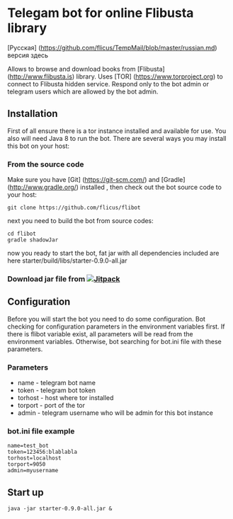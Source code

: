 # Telegam bot for online Flibusta library
[Русская] (https://github.com/flicus/TempMail/blob/master/russian.md) версия здесь

Allows to browse and download books from [Flibusta] (http://www.flibusta.is) library. Uses [TOR] (https://www.torproject.org) to connect to Flibusta hidden service. Respond only to the bot admin or telegram users which are allowed by the bot admin.
## Installation
First of all ensure there is a tor instance installed and available for use. You also will need Java 8 to run the bot. There are several ways you may install this bot on your host:
### From the source code
Make sure you have [Git] (https://git-scm.com/) and [Gradle] (http://www.gradle.org/) installed , then check out the bot source code to your host:
```
git clone https://github.com/flicus/flibot
```
next you need to build the bot from source codes:
```
cd flibot
gradle shadowJar
```
now you ready to start the bot, fat jar with all dependencies included are here starter/build/libs/starter-0.9.0-all.jar  
### Download jar file from [![Jitpack](https://jitpack.io/v/flicus/flibot.svg)](https://jitpack.io/#flicus/flibot)

## Configuration
Before you will start the bot you need to do some configuration. Bot checking for configuration parameters in the environment variables first. If there is flibot variable exist, all parameters will be read from the environment variables. Otherwise, bot searching for bot.ini file with these parameters.

### Parameters
- name    - telegram bot name
- token   - telegram bot token
- torhost - host where tor installed 
- torport - port of the tor
- admin   - telegram username who will be admin for this bot instance 
 
### bot.ini file example
```
name=test_bot
token=123456:blablabla
torhost=localhost
torport=9050
admin=myusername
```

## Start up
```
java -jar starter-0.9.0-all.jar &
```
